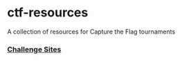 # ctf-resources
A collection of resources for Capture the Flag tournaments

### [Challenge Sites](challenges.md)